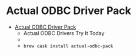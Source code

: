 # Actual ODBC Driver Pack
- [Actual ODBC Driver Pack](https://www.actualtech.com/products.php)
  -  Actual ODBC Drivers Try It Today
  - 
  - `brew cask install actual-odbc-pack`
